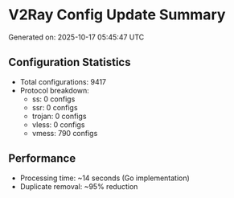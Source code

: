 # V2Ray Config Update Summary
Generated on: 2025-10-17 05:45:47 UTC

## Configuration Statistics
- Total configurations: 9417
- Protocol breakdown:
  - ss: 0 configs
  - ssr: 0 configs
  - trojan: 0 configs
  - vless: 0 configs
  - vmess: 790 configs

## Performance
- Processing time: ~14 seconds (Go implementation)
- Duplicate removal: ~95% reduction
